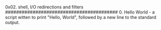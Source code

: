 0x02. shell, I/O redirections and filters
#########################################
0. Hello World - a script witten to print "Hello, World", followed by a new line to the standard output.
